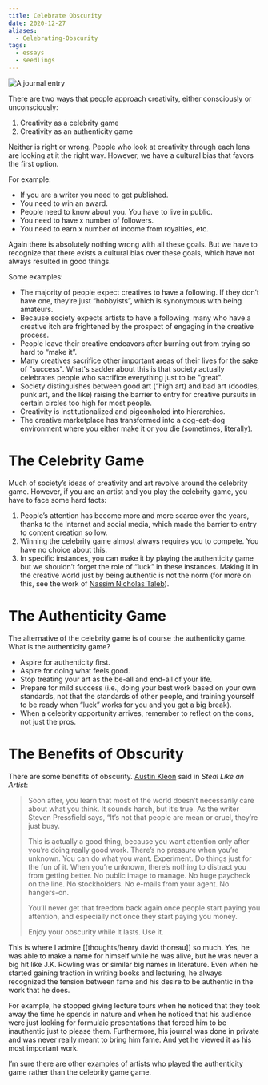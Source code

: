```yaml
---
title: Celebrate Obscurity
date: 2020-12-27
aliases:
  - Celebrating-Obscurity
tags:
  - essays
  - seedlings
---
```

![A journal entry](journal-entry.jpg)

There are two ways that people approach creativity, either consciously or unconsciously:

1. Creativity as a celebrity game
2. Creativity as an authenticity game

Neither is right or wrong. People who look at creativity through each lens are looking at it the right way. However, we have a cultural bias that favors the first option.

For example:

- If you are a writer you need to get published.
- You need to win an award.
- People need to know about you. You have to live in public.
- You need to have x number of followers.
- You need to earn x number of income from royalties, etc.

Again there is absolutely nothing wrong with all these goals. But we have to recognize that there exists a cultural bias over these goals, which have not always resulted in good things.

Some examples:

- The majority of people expect creatives to have a following. If they don’t have one, they’re just “hobbyists”, which is synonymous with being amateurs.
- Because society expects artists to have a following, many who have a creative itch are frightened by the prospect of engaging in the creative process.
- People leave their creative endeavors after burning out from trying so hard to “make it”.
- Many creatives sacrifice other important areas of their lives for the sake of "success". What's sadder about this is that society actually celebrates people who sacrifice everything just to be "great".
- Society distinguishes between good art (“high art) and bad art (doodles, punk art, and the like) raising the barrier to entry for creative pursuits in certain circles too high for most people.
- Creativity is institutionalized and pigeonholed into hierarchies.
- The creative marketplace has transformed into a dog-eat-dog environment where you either make it or you die (sometimes, literally).

# The Celebrity Game

Much of society’s ideas of creativity and art revolve around the celebrity game. However, if you are an artist and you play the celebrity game, you have to face some hard facts:

1. People’s attention has become more and more scarce over the years, thanks to the Internet and social media, which made the barrier to entry to content creation so low.
2. Winning the celebrity game almost always requires you to compete. You have no choice about this.
3. In specific instances, you can make it by playing the authenticity game but we shouldn’t forget the role of “luck” in these instances. Making it in the creative world just by being authentic is not the norm (for more on this, see the work of [Nassim Nicholas Taleb](https://hbr.org/2014/01/life-is-luck-heres-how-to-plan-a-career-around-it)).

# The Authenticity Game

The alternative of the celebrity game is of course the authenticity game. What is the authenticity game?

- Aspire for authenticity first.
- Aspire for doing what feels good.
- Stop treating your art as the be-all and end-all of your life.
- Prepare for mild success (i.e., doing your best work based on your own standards, not that the standards of other people, and training yourself to be ready when “luck” works for you and you get a big break).
- When a celebrity opportunity arrives, remember to reflect on the cons, not just the pros.

# The Benefits of Obscurity

There are some benefits of obscurity. [Austin Kleon](https://austinkleon.com/2018/07/05/you-dont-have-to-live-in-public/) said in _Steal Like an Artist_:

> Soon after, you learn that most of the world doesn’t necessarily care about what you think. It sounds harsh, but it’s true. As the writer Steven Pressfield says, “It’s not that people are mean or cruel, they’re just busy.
>
> This is actually a good thing, because you want attention only after you’re doing really good work. There’s no pressure when you’re unknown. You can do what you want. Experiment. Do things just for the fun of it. When you’re unknown, there’s nothing to distract you from getting better. No public image to manage. No huge paycheck on the line. No stockholders. No e-mails from your agent. No hangers-on.
>
> You’ll never get that freedom back again once people start paying you attention, and especially not once they start paying you money.
>
> Enjoy your obscurity while it lasts. Use it.

This is where I admire [[thoughts/henry david thoreau]] so much. Yes, he was able to make a name for himself while he was alive, but he was never a big hit like J.K. Rowling was or similar big names in literature. Even when he started gaining traction in writing books and lecturing, he always recognized the tension between fame and his desire to be authentic in the work that he does.

For example, he stopped giving lecture tours when he noticed that they took away the time he spends in nature and when he noticed that his audience were just looking for formulaic presentations that forced him to be inauthentic just to please them. Furthermore, his journal was done in private and was never really meant to bring him fame. And yet he viewed it as his most important work.

I’m sure there are other examples of artists who played the authenticity game rather than the celebrity game game.
